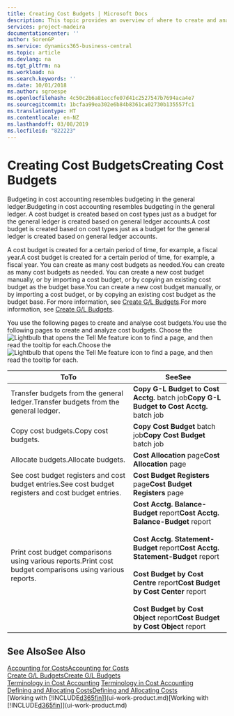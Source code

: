 ```yaml
---
title: Creating Cost Budgets | Microsoft Docs
description: This topic provides an overview of where to create and analyse cost budgets.
services: project-madeira
documentationcenter: ''
author: SorenGP
ms.service: dynamics365-business-central
ms.topic: article
ms.devlang: na
ms.tgt_pltfrm: na
ms.workload: na
ms.search.keywords: ''
ms.date: 10/01/2018
ms.author: sgroespe
ms.openlocfilehash: 4c50c2b6a81eccfe07d41c2527547b7694aca4e7
ms.sourcegitcommit: 1bcfaa99ea302e6b84b8361ca02730b135557fc1
ms.translationtype: HT
ms.contentlocale: en-NZ
ms.lasthandoff: 03/08/2019
ms.locfileid: "822223"
---
```

# <a name="creating-cost-budgets"></a><span data-ttu-id="b331d-103">Creating Cost Budgets</span><span class="sxs-lookup"><span data-stu-id="b331d-103">Creating Cost Budgets</span></span>
<span data-ttu-id="b331d-104">Budgeting in cost accounting resembles budgeting in the general ledger.</span><span class="sxs-lookup"><span data-stu-id="b331d-104">Budgeting in cost accounting resembles budgeting in the general ledger.</span></span> <span data-ttu-id="b331d-105">A cost budget is created based on cost types just as a budget for the general ledger is created based on general ledger accounts.</span><span class="sxs-lookup"><span data-stu-id="b331d-105">A cost budget is created based on cost types just as a budget for the general ledger is created based on general ledger accounts.</span></span>  

<span data-ttu-id="b331d-106">A cost budget is created for a certain period of time, for example, a fiscal year.</span><span class="sxs-lookup"><span data-stu-id="b331d-106">A cost budget is created for a certain period of time, for example, a fiscal year.</span></span> <span data-ttu-id="b331d-107">You can create as many cost budgets as needed.</span><span class="sxs-lookup"><span data-stu-id="b331d-107">You can create as many cost budgets as needed.</span></span> <span data-ttu-id="b331d-108">You can create a new cost budget manually, or by importing a cost budget, or by copying an existing cost budget as the budget base.</span><span class="sxs-lookup"><span data-stu-id="b331d-108">You can create a new cost budget manually, or by importing a cost budget, or by copying an existing cost budget as the budget base.</span></span> <span data-ttu-id="b331d-109">For more information, see [Create G/L Budgets](finance-how-create-budgets.md).</span><span class="sxs-lookup"><span data-stu-id="b331d-109">For more information, see [Create G/L Budgets](finance-how-create-budgets.md).</span></span>

<span data-ttu-id="b331d-110">You use the following pages to create and analyse cost budgets.</span><span class="sxs-lookup"><span data-stu-id="b331d-110">You use the following pages to create and analyze cost budgets.</span></span> <span data-ttu-id="b331d-111">Choose the ![Lightbulb that opens the Tell Me feature](media/ui-search/search_small.png "Tell me what you want to do") icon to find a page, and then read the tooltip for each.</span><span class="sxs-lookup"><span data-stu-id="b331d-111">Choose the ![Lightbulb that opens the Tell Me feature](media/ui-search/search_small.png "Tell me what you want to do") icon to find a page, and then read the tooltip for each.</span></span>

|<span data-ttu-id="b331d-112">To</span><span class="sxs-lookup"><span data-stu-id="b331d-112">To</span></span>|<span data-ttu-id="b331d-113">See</span><span class="sxs-lookup"><span data-stu-id="b331d-113">See</span></span>|  
|--------|---------|  
|<span data-ttu-id="b331d-114">Transfer budgets from the general ledger.</span><span class="sxs-lookup"><span data-stu-id="b331d-114">Transfer budgets from the general ledger.</span></span>|<span data-ttu-id="b331d-115">**Copy G-L Budget to Cost Acctg.** batch job</span><span class="sxs-lookup"><span data-stu-id="b331d-115">**Copy G-L Budget to Cost Acctg.** batch job</span></span>|  
|<span data-ttu-id="b331d-116">Copy cost budgets.</span><span class="sxs-lookup"><span data-stu-id="b331d-116">Copy cost budgets.</span></span>|<span data-ttu-id="b331d-117">**Copy Cost Budget** batch job</span><span class="sxs-lookup"><span data-stu-id="b331d-117">**Copy Cost Budget** batch job</span></span>|  
|<span data-ttu-id="b331d-118">Allocate budgets.</span><span class="sxs-lookup"><span data-stu-id="b331d-118">Allocate budgets.</span></span>|<span data-ttu-id="b331d-119">**Cost Allocation** page</span><span class="sxs-lookup"><span data-stu-id="b331d-119">**Cost Allocation** page</span></span>|  
|<span data-ttu-id="b331d-120">See cost budget registers and cost budget entries.</span><span class="sxs-lookup"><span data-stu-id="b331d-120">See cost budget registers and cost budget entries.</span></span>|<span data-ttu-id="b331d-121">**Cost Budget Registers** page</span><span class="sxs-lookup"><span data-stu-id="b331d-121">**Cost Budget Registers** page</span></span>|  
|<span data-ttu-id="b331d-122">Print cost budget comparisons using various reports.</span><span class="sxs-lookup"><span data-stu-id="b331d-122">Print cost budget comparisons using various reports.</span></span>|<span data-ttu-id="b331d-123">**Cost Acctg. Balance-Budget** report</span><span class="sxs-lookup"><span data-stu-id="b331d-123">**Cost Acctg. Balance-Budget** report</span></span><br /><br /> <span data-ttu-id="b331d-124">**Cost Acctg. Statement-Budget** report</span><span class="sxs-lookup"><span data-stu-id="b331d-124">**Cost Acctg. Statement-Budget** report</span></span><br /><br /> <span data-ttu-id="b331d-125">**Cost Budget by Cost Centre** report</span><span class="sxs-lookup"><span data-stu-id="b331d-125">**Cost Budget by Cost Center** report</span></span><br /><br /> <span data-ttu-id="b331d-126">**Cost Budget by Cost Object** report</span><span class="sxs-lookup"><span data-stu-id="b331d-126">**Cost Budget by Cost Object** report</span></span>|  

## <a name="see-also"></a><span data-ttu-id="b331d-127">See Also</span><span class="sxs-lookup"><span data-stu-id="b331d-127">See Also</span></span>  
[<span data-ttu-id="b331d-128">Accounting for Costs</span><span class="sxs-lookup"><span data-stu-id="b331d-128">Accounting for Costs</span></span>](finance-manage-cost-accounting.md)  
[<span data-ttu-id="b331d-129">Create G/L Budgets</span><span class="sxs-lookup"><span data-stu-id="b331d-129">Create G/L Budgets</span></span>](finance-how-create-budgets.md)  
<span data-ttu-id="b331d-130">[Terminology in Cost Accounting](finance-terminology-in-cost-accounting.md) </span><span class="sxs-lookup"><span data-stu-id="b331d-130">[Terminology in Cost Accounting](finance-terminology-in-cost-accounting.md) </span></span>  
[<span data-ttu-id="b331d-131">Defining and Allocating Costs</span><span class="sxs-lookup"><span data-stu-id="b331d-131">Defining and Allocating Costs</span></span>](finance-define-and-allocate-costs.md)  
<span data-ttu-id="b331d-132">[Working with [!INCLUDE[d365fin](includes/d365fin_md.md)]](ui-work-product.md)</span><span class="sxs-lookup"><span data-stu-id="b331d-132">[Working with [!INCLUDE[d365fin](includes/d365fin_md.md)]](ui-work-product.md)</span></span>
